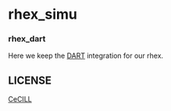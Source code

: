 # rhex_simu


### rhex_dart

Here we keep the [DART] integration for our rhex.

## LICENSE

[CeCILL]

[CeCILL]: http://www.cecill.info/index.en.html
[robdyn]: https://github.com/resibots/robdyn
[DART]: http://dartsim.github.io/

